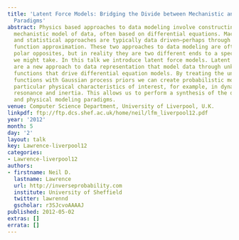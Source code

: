 ```yaml
---
title: 'Latent Force Models: Bridging the Divide between Mechanistic and Data Modelling
  Paradigms'
abstract: Physics based approaches to data modeling involve constructing an accurate
  mechanistic model of data, often based on differential equations. Machine learning
  and statistical approaches are typically data driven—perhaps through regularized
  function approximation. These two approaches to data modeling are often seen as
  polar opposites, but in reality they are two different ends to a spectrum of approaches
  we might take. In this talk we introduce latent force models. Latent force models
  are a new approach to data representation that model data through unknown forcing
  functions that drive differential equation models. By treating the unknown forcing
  functions with Gaussian process priors we can create probabilistic models that exhibit
  particular physical characteristics of interest, for example, in dynamical systems
  resonance and inertia. This allows us to perform a synthesis of the data driven
  and physical modeling paradigms.
venue: Computer Science Department, University of Liverpool, U.K.
linkpdf: ftp://ftp.dcs.shef.ac.uk/home/neil/lfm_liverpool12.pdf
year: '2012'
month: 5
day: '2'
layout: talk
key: Lawrence-liverpool12
categories:
- Lawrence-liverpool12
authors:
- firstname: Neil D.
  lastname: Lawrence
  url: http://inverseprobability.com
  institute: University of Sheffield
  twitter: lawrennd
  gscholar: r3SJcvoAAAAJ
published: 2012-05-02
extras: []
errata: []
---
```

